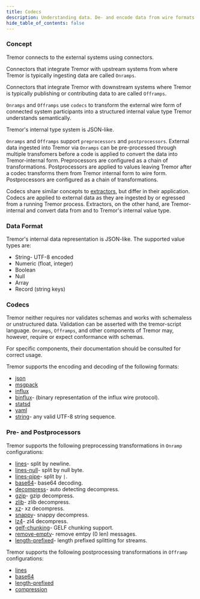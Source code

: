 ```yaml
---
title: Codecs
description: Understanding data. De- and encode data from wire formats.
hide_table_of_contents: false
---
```


### Concept

Tremor connects to the external systems using connectors.

Connectors that integrate Tremor with upstream systems from where Tremor is typically ingesting data are called `Onramps`.

Connectors that integrate Tremor with downstream systems where Tremor is typically publishing or contributing data to are called `Offramps`.

`Onramps` and `Offramps` use `codecs` to transform the external wire form of connected system participants into a structured internal value type Tremor understands semantically.

Tremor's internal type system is JSON-like.

`Onramps` and `Offramps` support `preprocessors` and `postprocessors`. External data ingested into Tremor via `Onramps` can be pre-processed through multiple transfomers before a code is applied to convert the data into Tremor-internal form. Preprocessors are configured as a chain of transformations. Postprocessors
are applied to values leaving Tremor after a codec transforms them from Tremor internal form to wire form. Postprocessors are configured as a chain of transformations.

Codecs share similar concepts to [extractors](https://www.tremor.rs/docs/tremor-script/extractors/), but differ in their application. Codecs are applied to external data as they are ingested by or egressed from a running Tremor process.
Extractors, on the other hand, are Tremor-internal and convert data from and to Tremor's internal value type.

### Data Format

Tremor's internal data representation is JSON-like. The supported value types are:

* String- UTF-8 encoded
* Numeric (float, integer)
* Boolean
* Null
* Array
* Record (string keys)

### Codecs

Tremor neither requires nor validates schemas and works with schemaless or unstructured data. Validation can be asserted with the tremor-script language. `Onramps`, `Offramps`, and other components of Tremor may, however, require or expect conformance with schemas.

For specific components, their documentation should be consulted for correct usage.

Tremor supports the encoding and decoding of the following formats:

* [json](/docs/artefacts/codecs#json)
* [msgpack](/docs/artefacts/codecs#msgpack)
* [influx](/docs/artefacts/codecs#influx)
* [binflux](/docs/artefacts/codecs#binflux)- (binary representation of the influx wire protocol).
* [statsd](/docs/artefacts/codecs#statsd)
* [yaml](/docs/artefacts/codecs#yaml)
* [string](/docs/artefacts/codecs#string)- any valid UTF-8 string sequence.

<h3 class="section-head" id="h-concept"><a href="#h-codecs"></a>Pre- and Postprocessors</h3>

Tremor supports the following preprocessing transformations in `Onramp` configurations:

* [lines](/docs/artefacts/preprocessors/#lines)- split by newline.
* [lines-null](/docs/artefacts/preprocessors/#lines-null)- split by null byte.
* [lines-pipe](/docs/artefacts/preprocessors/#lines-pipe)- split by `|`.
* [base64](/docs/artefacts/preprocessors/#base64)- base64 decoding.
* [decompress](/docs/artefacts/preprocessors/#decompress)- auto detecting decompress.
* [gzip](/docs/artefacts/preprocessors/#gzip)- gzip decompress.
* [zlib](/docs/artefacts/preprocessors/#zlib)- zlib decompress.
* [xz](/docs/artefacts/preprocessors/#xz)- xz decompress.
* [snappy](/docs/artefacts/preprocessors/#snappy)- snappy decompress.
* [lz4](/docs/artefacts/preprocessors/#lz4)- zl4 decompress.
* [gelf-chunking](/docs/artefacts/preprocessors/#gelf-chunking)- GELF chunking support.
* [remove-empty](/docs/artefacts/preprocessors/#remove-empty)- remove emtpy (0 len) messages.
* [length-prefixed](/docs/artefacts/preprocessors#length-prefixed)- length prefixed splitting for streams.

Tremor supports the following postprocessing transformations in `Offramp` configurations:

* [lines](/docs/artefacts/postprocessors/#lines)
* [base64](/docs/artefacts/postprocessors/#base64)
* [length-prefixed](/docs/artefacts/postprocessors#length-prefixed)
* [compression](/docs/artefacts/postprocessors/#compression)
